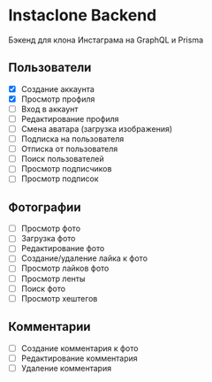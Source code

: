 # Instaclone Backend

Бэкенд для клона Инстаграма на GraphQL и Prisma

## Пользователи

- [x] Создание аккаунта
- [x] Просмотр профиля
- [ ] Вход в аккаунт
- [ ] Редактирование профиля
- [ ] Смена аватара (загрузка изображения)
- [ ] Подписка на пользователя
- [ ] Отписка от пользователя
- [ ] Поиск пользователей
- [ ] Просмотр подписчиков
- [ ] Просмотр подписок

## Фотографии

- [ ] Просмотр фото
- [ ] Загрузка фото
- [ ] Редактирование фото
- [ ] Создание/удаление лайка к фото
- [ ] Просмотр лайков фото
- [ ] Просмотр ленты
- [ ] Поиск фото
- [ ] Просмотр хештегов

## Комментарии

- [ ] Создание комментария к фото
- [ ] Редактирование комментария
- [ ] Удаление комментария
